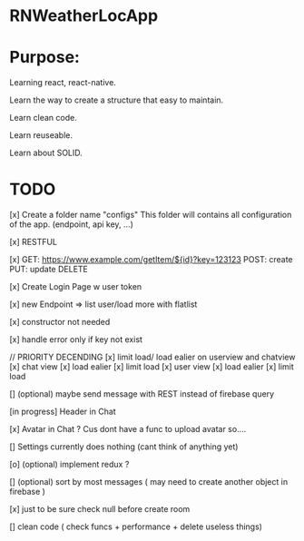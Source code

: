 # RNWeatherLocApp

# Purpose:
  Learning react, react-native.
  
  Learn the way to create a structure that easy to maintain.
  
  Learn clean code.
  
  Learn reuseable.
  
  Learn about SOLID.

# TODO
  [x] Create a folder name "configs"
  This folder will contains all configuration of the app. (endpoint, api key, ...)

  [x] RESTFUL

  [x] GET:
  https://www.example.com/getItem/${id}?key=123123
  POST: create
  PUT: update
  DELETE

  [x] Create Login Page w user token

  [x] new Endpoint => list user/load more with flatlist

  [x] constructor not needed 

  [x] handle error only if key not exist
  
  // PRIORITY DECENDING
  [x] limit load/ load ealier on userview and chatview
      [x] chat view
        [x] load ealier
        [x] limit load
      [x] user view
        [x] load ealier
        [x] limit load

  [] (optional) maybe send message with REST instead of firebase query

  [in progress] Header in Chat

  [x] Avatar in Chat ? Cus dont have a func to upload avatar so....

  [] Settings currently does nothing (cant think of anything yet)

  [o] (optional) implement redux ?

  [] (optional) sort by most messages ( may need to create another object in firebase )

  [x] just to be sure check null before create room

  [] clean code ( check funcs + performance + delete useless things)